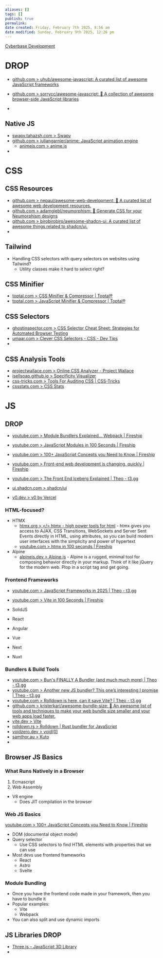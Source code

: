 ```yaml
---
aliases: []
tags: []
publish: true
permalink:
date created: Friday, February 7th 2025, 8:56 am
date modified: Sunday, February 9th 2025, 12:26 pm
---
```


[Cyberbase Development](../../📁%2051%20-%20Cyberbase/Cyberbase%20Development/Cyberbase%20Development.md)

# DROP

- [github.com > uhub/awesome-javascript: A curated list of awesome JavaScript frameworks](https://github.com/uhub/awesome-javascript)
- [github.com > sorrycc/awesome-javascript: 🐢 A collection of awesome browser-side  JavaScript libraries](https://github.com/sorrycc/awesome-javascript)

- 
## Native JS

- [swapy.tahazsh.com > Swapy](https://swapy.tahazsh.com/)
- [github.com > juliangarnier/anime: JavaScript animation engine](https://github.com/juliangarnier/anime/?tab=readme-ov-file#file-include)
	- [animejs.com > anime.js](https://animejs.com/)
- 

# CSS

## CSS Resources

- [github.com > nepaul/awesome-web-development: 🧡 A curated list of awesome web development resources.](https://github.com/nepaul/awesome-web-development)
- [github.com > adamgiebl/neumorphism: 🎉 Generate CSS for your Neumorphism designs](https://github.com/adamgiebl/neumorphism)
- [github.com > birobirobiro/awesome-shadcn-ui: A curated list of awesome things related to shadcn/ui.](https://github.com/birobirobiro/awesome-shadcn-ui)
- 

## Tailwind

- Handling CSS selectors with query selectors on websites using Tailwind?
	- Utility classes make it hard to select right?

## CSS Minifier

- [toptal.com > CSS Minifier & Compressor | Toptal®](https://www.toptal.com/developers/cssminifier)
- [toptal.com > JavaScript Minifier & Compressor | Toptal®](https://www.toptal.com/developers/javascript-minifier)

## CSS Selectors

- [ghostinspector.com > CSS Selector Cheat Sheet: Strategies for Automated Browser Testing](https://ghostinspector.com/blog/css-selector-strategies-automated-browser-testing/)
- [umaar.com > Clever CSS Selectors - CSS - Dev Tips](https://umaar.com/dev-tips/268-css-handy-attribute-selectors/)
- 

## CSS Analysis Tools

- [projectwallace.com > Online CSS Analyzer - Project Wallace](https://www.projectwallace.com/analyze-css)
- [isellsoap.github.io > Specificity Visualizer](https://isellsoap.github.io/specificity-visualizer/)
- [css-tricks.com > Tools For Auditing CSS | CSS-Tricks](https://css-tricks.com/tools-for-auditing-css/)
- [cssstats.com > CSS Stats](https://cssstats.com/stats/)

# JS

## DROP 

- [youtube.com > Module Bundlers Explained... Webpack | Fireship](https://www.youtube.com/watch?v=5IG4UmULyoA&list=WL&index=7&t=96s)
- [youtube.com > JavaScript Modules in 100 Seconds | Fireship](https://www.youtube.com/watch?v=qgRUr-YUk1Q)
- [youtube.com > 100+ JavaScript Concepts you Need to Know | Fireship](https://www.youtube.com/watch?v=lkIFF4maKMU)
- [youtube.com > Front-end web development is changing, quickly | Fireship](https://www.youtube.com/watch?v=TBIjgBVFjVI)
- [youtube.com > The Front End Iceberg Explained | Theo - t3․gg](https://www.youtube.com/watch?v=KYDwcUKlxwQ)

- [ui.shadcn.com > shadcn/ui](https://ui.shadcn.com/)
- [v0.dev > v0 by Vercel](https://v0.dev/)

### HTML-focused?

- HTMX
	- [htmx.org > </> htmx - high power tools for html](https://htmx.org/) - htmx gives you access to AJAX, CSS Transitions, WebSockets and Server Sent Events directly in HTML, using attributes, so you can build modern user interfaces with the simplicity and power of hypertext
	- [youtube.com > htmx in 100 seconds | Fireship](https://www.youtube.com/watch?v=r-GSGH2RxJs)
- Alpine
	- [alpinejs.dev > Alpine.js](https://alpinejs.dev/) - Alpine is a rugged, minimal tool for composing behavior directly in your markup. Think of it like jQuery for the modern web. Plop in a script tag and get going.

### Frontend Frameworks

- [youtube.com > JavaScript Frameworks in 2025 | Theo - t3․gg](https://www.youtube.com/watch?v=TKcetuFoYU0)

- [youtube.com > Vite in 100 Seconds | Fireship](https://www.youtube.com/watch?v=KCrXgy8qtjM&list=WL&index=2&t=79s)
- SolidJS
- React
- Angular
- Vue
- Next
- Nuxt

### Bundlers & Build Tools

- [youtube.com > Bun's FINALLY A Bundler (and much much more) | Theo - t3․gg](https://www.youtube.com/watch?v=Y5JrsqBt7sI)
- [youtube.com > Another new JS bundler? This one’s interesting I promise | Theo - t3․gg](https://www.youtube.com/watch?v=_sxwQBWJQHA)
- [youtube.com > Rolldown is here, can it save Vite? | Theo - t3․gg](https://www.youtube.com/watch?v=IDe1zVWoX94)
- [github.com > kristerkari/awesome-bundle-size: 📝 An awesome list of tools and techniques to make your web bundle size smaller and your web apps load faster.](https://github.com/kristerkari/awesome-bundle-size?tab=readme-ov-file#you-dont-need-x)
- [vite.dev > Vite](https://vite.dev/)
- [rolldown.rs > Rolldown | Rust bundler for JavaScript](https://rolldown.rs/)
- [voidzero.dev > void(0)](https://voidzero.dev/)
- [samthor.au > Kuto](https://samthor.au/2024/kuto/)
- 

## Browser JS Basics

### What Runs Natively in a Browser

1. Ecmascript
2. Web Assembly

- V8 engine 
	- Does JIT compilation in the browser

### Web JS Basics

[youtube.com > 100+ JavaScript Concepts you Need to Know | Fireship](https://www.youtube.com/watch?v=lkIFF4maKMU&t=578s)

- DOM (documental object model)
- Query selector
	- Use CSS selectors to find HTML elements with properties that we can use
- Most devs use frontend frameworks
	- React
	- Astro
	- Svelte

### Module Bundling

- Once you have the frontend code made in your framework, then you have to bundle it
- Popular examples:
	- Vite
	- Webpack
- You can also split and use dynamic imports

## JS Libraries DROP

- [Three.js – JavaScript 3D Library](https://threejs.org/)
- 